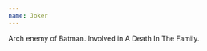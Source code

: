 ```yaml
---
name: Joker
---
```


Arch enemy of <Being>Batman</Being>. Involved in <Event>A Death In The Family</Event>.
